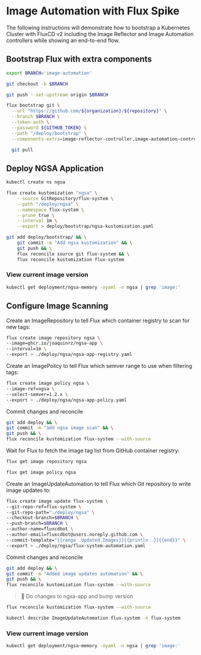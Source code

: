 # Image Automation with Flux Spike

The following instructions will demonstrate how to bootstrap a Kubernetes Cluster with FluxCD v2 including the Image Reflector and Image Automation controllers while showing an end-to-end flow.

## Bootstrap Flux with extra components

``` bash
export BRANCH='image-automation'

git checkout -b $BRANCH

git push --set-upstream origin $BRANCH

flux bootstrap git \
  --url "https://github.com/${organization}/${repository}" \
  --branch $BRANCH \
  --token-auth \
  --password ${GITHUB_TOKEN} \
  --path "/deploy/bootstrap" \
  --components-extra=image-reflector-controller,image-automation-controller

  git pull
  ```

## Deploy NGSA Application

```bash
kubectl create ns ngsa

flux create kustomization "ngsa" \
    --source GitRepository/flux-system \
    --path "/deploy/ngsa" \
    --namespace flux-system \
    --prune true \
    --interval 1m \
    --export > deploy/bootstrap/ngsa-kustomization.yaml

git add deploy/bootstrap/ && \
    git commit -m "Add ngsa kustomization" && \
    git push && \
    flux reconcile source git flux-system && \
    flux reconcile kustomization flux-system
```

### View current image version

``` bash
kubectl get deployment/ngsa-memory -oyaml -n ngsa | grep 'image:'
```

## Configure Image Scanning

Create an ImageRepository to tell Flux which container registry to scan for new tags:

``` bash
flux create image repository ngsa \
--image=ghcr.io/joaquinrz/ngsa-app \
--interval=1m \
--export > ./deploy/ngsa/ngsa-app-registry.yaml
```

Create an ImagePolicy to tell Flux which semver range to use when filtering tags:

``` bash
flux create image policy ngsa \
--image-ref=ngsa \
--select-semver=1.2.x \
--export > ./deploy/ngsa/ngsa-app-policy.yaml
```

Commit changes and reconcile

``` bash
git add deploy && \
git commit -m "add ngsa image scan" && \
git push && \
flux reconcile kustomization flux-system --with-source
```

Wait for Flux to fetch the image tag list from GitHub container registry:

``` bash
flux get image repository ngsa

flux get image policy ngsa
```

Create an ImageUpdateAutomation to tell Flux which Git repository to write image updates to:

``` bash
flux create image update flux-system \
--git-repo-ref=flux-system \
--git-repo-path="./deploy/ngsa" \
--checkout-branch=$BRANCH \
--push-branch=$BRANCH \
--author-name=fluxcdbot \
--author-email=fluxcdbot@users.noreply.github.com \
--commit-template="{{range .Updated.Images}}{{println .}}{{end}}" \
--export > ./deploy/ngsa/flux-system-automation.yaml
```

Commit changes and reconcile

``` bash
git add deploy && \
git commit -m "Added image updates automation" && \
git push && \
flux reconcile kustomization flux-system --with-source
```

> 🛑 Do changes to ngsa-app and bump version

``` bash
flux reconcile kustomization flux-system --with-source

kubectl describe ImageUpdateAutomation flux-system -n flux-system
```

### View current image version

``` bash
kubectl get deployment/ngsa-memory -oyaml -n ngsa | grep 'image:'
```

